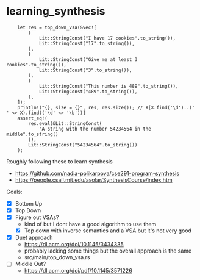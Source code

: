 # learning_synthesis

```
    let res = top_down_vsa(&vec![
        (
            Lit::StringConst("I have 17 cookies".to_string()),
            Lit::StringConst("17".to_string()),
        ),
        (
            Lit::StringConst("Give me at least 3 cookies".to_string()),
            Lit::StringConst("3".to_string()),
        ),
        (
            Lit::StringConst("This number is 489".to_string()),
            Lit::StringConst("489".to_string()),
        ),
    ]);
    println!("{}, size = {}", res, res.size()); // X[X.find('\d')..(' ' <> X).find(('\d' <> '\b'))]
    assert_eq!(
        res.eval(&Lit::StringConst(
            "A string with the number 54234564 in the middle".to_string()
        )),
        Lit::StringConst("54234564".to_string())
    );
 ```

Roughly following these to learn synthesis
- <https://github.com/nadia-polikarpova/cse291-program-synthesis>
- <https://people.csail.mit.edu/asolar/SynthesisCourse/index.htm>

Goals:
- [X] Bottom Up
- [X] Top Down
- [X] Figure out VSAs?
    - kind of but I dont have a good algorithm to use them
    - [X] Top down with inverse semantics and a VSA but it's not very good
- [X] Duet approach
    - https://dl.acm.org/doi/10.1145/3434335
    - probably lacking some things but the overall approach is the same
    - src/main/top_down_vsa.rs
- [ ] Middle Out?
  - https://dl.acm.org/doi/pdf/10.1145/3571226
